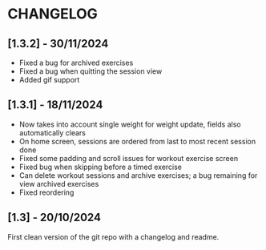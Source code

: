 # CHANGELOG

## [1.3.2] - 30/11/2024

- Fixed a bug for archived exercises
- Fixed a bug when quitting the session view
- Added gif support

## [1.3.1] - 18/11/2024

- Now takes into account single weight for weight update, fields also automatically clears
- On home screen, sessions are ordered from last to most recent session done
- Fixed some padding and scroll issues for workout exercise screen
- Fixed bug when skipping before a timed exercise
- Can delete workout sessions and archive exercises; a bug remaining for view archived exercises
- Fixed reordering

## [1.3] - 20/10/2024

First clean version of the git repo with a changelog and readme.